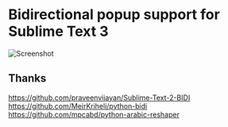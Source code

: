 Bidirectional popup support for Sublime Text 3
===================


![Screenshot](https://user-images.githubusercontent.com/12623693/192081504-9a56a676-033a-4364-bb10-4d30c47c1f3c.png)



Thanks
----
https://github.com/praveenvijayan/Sublime-Text-2-BIDI
https://github.com/MeirKriheli/python-bidi <br>
https://github.com/mpcabd/python-arabic-reshaper








